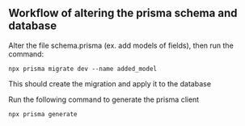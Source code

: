 ## Workflow of altering the prisma schema and database

Alter the file schema.prisma (ex. add models of fields), then run the command:

`npx prisma migrate dev --name added_model`

This should create the migration and apply it to the database

Run the following command to generate the prisma client

`npx prisma generate`
